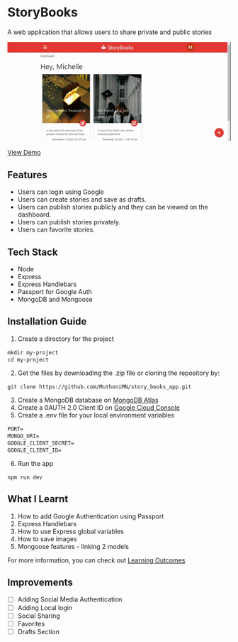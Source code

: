 # StoryBooks
A web application that allows users to share private and public stories

![StoryBooks App Demo](demo.gif)

[View Demo](https://storybooksapp.onrender.com/)

## Features
- Users can login using Google
- Users can create stories and save as drafts.
- Users can publish stories publicly and they can be viewed on the dashboard.
- Users can publish stories privately.
- Users can favorite stories.

## Tech Stack
- Node
- Express
- Express Handlebars
- Passport for Google Auth
- MongoDB and Mongoose

## Installation Guide
1. Create a directory for the project
```
mkdir my-project
cd my-project
```
2. Get the files by downloading the .zip file or cloning the repository by:
```
git clone https://github.com/MuthoniMN/story_books_app.git
```
3. Create a MongoDB database on [MongoDB Atlas](https://www.mongodb.com/)
4.  Create a 0AUTH 2.0 Client ID on [Google Cloud Console](https://console.cloud.google.com/)
5. Create a .env file for your local environment variables
```
PORT=
MONGO_URI=
GOOGLE_CLIENT_SECRET=
GOOGLE_CLIENT_ID=
```
6. Run the app
```
npm run dev
```

## What I Learnt
1. How to add Google Authentication using Passport
2. Express Handlebars
3. How to use Express global variables
4. How to save images
5. Mongoose features - linking 2 models

For more information, you can check out [Learning Outcomes](LEARNING_HIGHLIGHTS.md)

## Improvements
- [ ]  Adding Social Media Authentication
- [ ]  Adding Local login
- [ ]  Social Sharing
- [ ]  Favorites
- [ ]  Drafts Section
